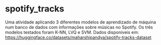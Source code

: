 # spotify_tracks
Uma atividade aplicando 3 diferentes modelos de aprendizado de máquina num banco de dados com informações sobre músicas no Spotify.
Os três modelos testados foram K-NN, LVQ e SVM.
Dados disponíveis em: https://huggingface.co/datasets/maharshipandya/spotify-tracks-dataset
